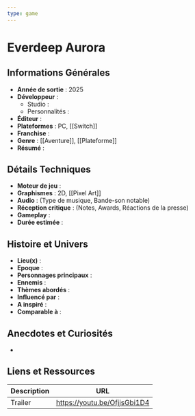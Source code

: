 ```yaml
---
type: game
---
```


# Everdeep Aurora

## Informations Générales

- **Année de sortie** : 2025
- **Développeur** : 
	- Studio : 
	- Personnalités : 
- **Éditeur** : 
- **Plateformes** : PC, [[Switch]]
- **Franchise** : 
- **Genre** : [[Aventure]], [[Plateforme]]
- **Résumé** : 

## Détails Techniques
- **Moteur de jeu** : 
- **Graphismes** : 2D, [[Pixel Art]]
- **Audio** : (Type de musique, Bande-son notable)
- **Réception critique** : (Notes, Awards, Réactions de la presse)
- **Gameplay** :
- **Durée estimée** : 

## Histoire et Univers
- **Lieu(x)** : 
- **Epoque** : 
- **Personnages principaux** : 
- **Ennemis** :
- **Thèmes abordés** : 
- **Influencé par** :
- **A inspiré** : 
- **Comparable à** :
## Anecdotes et Curiosités
- 
## Liens et Ressources

| Description | URL                          |
| ----------- | ---------------------------- |
| Trailer     | https://youtu.be/OfjjsGbi1D4 |
